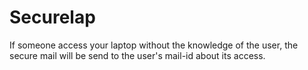 # Securelap
If someone access your laptop without the knowledge of the user, the secure mail will be send to the user's mail-id about its access. 
